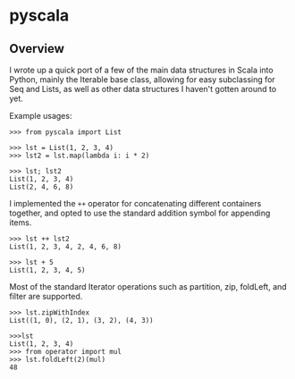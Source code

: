 # pyscala

## Overview

I wrote up a quick port of a few of the main data structures in Scala into Python, mainly the
Iterable base class, allowing for easy subclassing for Seq and Lists, as well as other data
structures I haven't gotten around to yet.

Example usages:
```python3
>>> from pyscala import List

>>> lst = List(1, 2, 3, 4)
>>> lst2 = lst.map(lambda i: i * 2)

>>> lst; lst2
List(1, 2, 3, 4)
List(2, 4, 6, 8)

```

I implemented the `++` operator for concatenating different containers together, and opted to use
the standard addition symbol for appending items.

```python3
>>> lst ++ lst2
List(1, 2, 3, 4, 2, 4, 6, 8)

>>> lst + 5
List(1, 2, 3, 4, 5)
```


Most of the standard Iterator operations such as partition, zip, foldLeft, and filter are supported.
```python3
>>> lst.zipWithIndex
List((1, 0), (2, 1), (3, 2), (4, 3))

>>>lst
List(1, 2, 3, 4)
>>> from operator import mul
>>> lst.foldLeft(2)(mul)
48
```

